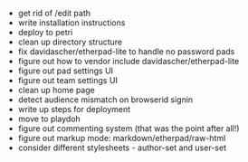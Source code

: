 - get rid of /edit path
- write installation instructions
- deploy to petri
- clean up directory structure
- fix davidascher/etherpad-lite to handle no password pads
- figure out how to vendor include davidascher/etherpad-lite
- figure out pad settings UI
- figure out team settings UI
- clean up home page
- detect audience mismatch on browserid signin
- write up steps for deployment 
- move to playdoh
- figure out commenting system (that was the point after all!)
- figure out markup mode: markdown/etherpad/raw-html
- consider different stylesheets - author-set and user-set

